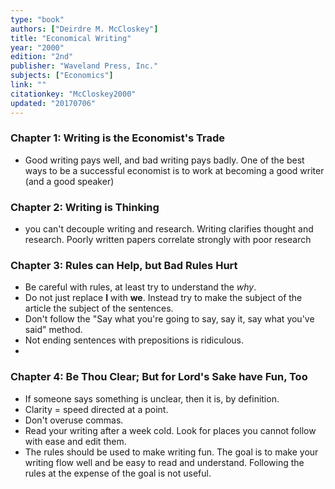 ```yaml
---
type: "book"
authors: ["Deirdre M. McCloskey"]
title: "Economical Writing"
year: "2000"
edition: "2nd"
publisher: "Waveland Press, Inc."
subjects: ["Economics"]
link: ""
citationkey: "McCloskey2000"
updated: "20170706"
---
```


### Chapter 1: Writing is the Economist's Trade

* Good writing pays well, and bad writing pays badly. One of the best ways to be a successful economist is to work at becoming a good writer (and a good speaker)

### Chapter 2: Writing is Thinking

* you can't decouple writing and research. Writing clarifies thought and research. Poorly written papers correlate strongly with poor research

### Chapter 3: Rules can Help, but Bad Rules Hurt

* Be careful with rules, at least try to understand the *why*.
* Do not just replace **I** with **we**. Instead try to make the subject of the article the subject of the sentences.
* Don't follow the "Say what you're going to say, say it, say what you've said" method.
* Not ending sentences with prepositions is ridiculous.
*

### Chapter 4: Be Thou Clear; But for Lord's Sake have Fun, Too

* If someone says something is unclear, then it is, by definition.
* Clarity = speed directed at a point.
* Don't overuse commas.
* Read your writing after a week cold. Look for places you cannot follow with ease and edit them.
* The rules should be used to make writing fun. The goal is to make your writing flow well and be easy to read and understand. Following the rules at the expense of the goal is not useful.
